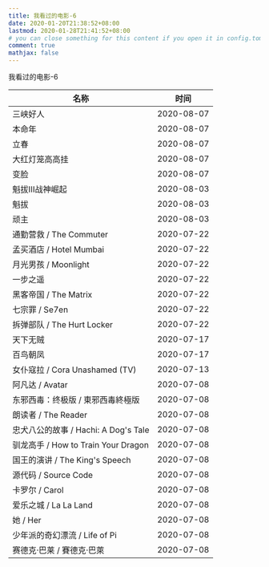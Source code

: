 ```yaml
---
title: 我看过的电影-6
date: 2020-01-20T21:38:52+08:00
lastmod: 2020-01-28T21:41:52+08:00
# you can close something for this content if you open it in config.toml.
comment: true
mathjax: false
---
```


我看过的电影-6

| 名称                                 | 时间       |
| ------------------------------------ | ---------- |
| 三峡好人                             | 2020-08-07 |
| 本命年                               | 2020-08-07 |
| 立春                                 | 2020-08-07 |
| 大红灯笼高高挂                       | 2020-08-07 |
| 变脸                                 | 2020-08-07 |
| 魁拔Ⅲ战神崛起                        | 2020-08-03 |
| 魁拔                                 | 2020-08-03 |
| 顽主                                 | 2020-08-03 |
| 通勤营救 / The Commuter              | 2020-07-22 |
| 孟买酒店 / Hotel Mumbai              | 2020-07-22 |
| 月光男孩 / Moonlight                 | 2020-07-22 |
| 一步之遥                             | 2020-07-22 |
| 黑客帝国 / The Matrix                | 2020-07-22 |
| 七宗罪 / Se7en                       | 2020-07-22 |
| 拆弹部队 / The Hurt Locker           | 2020-07-22 |
| 天下无贼                             | 2020-07-17 |
| 百鸟朝凤                             | 2020-07-17 |
| 女仆寇拉 / Cora Unashamed (TV)       | 2020-07-13 |
| 阿凡达 / Avatar                      | 2020-07-08 |
| 东邪西毒：终极版 / 東邪西毒終極版    | 2020-07-08 |
| 朗读者 / The Reader                  | 2020-07-08 |
| 忠犬八公的故事 / Hachi: A Dog's Tale | 2020-07-08 |
| 驯龙高手 / How to Train Your Dragon  | 2020-07-08 |
| 国王的演讲 / The King's Speech       | 2020-07-08 |
| 源代码 / Source Code                 | 2020-07-08 |
| 卡罗尔 / Carol                       | 2020-07-08 |
| 爱乐之城 / La La Land                | 2020-07-08 |
| 她 / Her                             | 2020-07-08 |
| 少年派的奇幻漂流 / Life of Pi        | 2020-07-08 |
| 赛德克·巴莱 / 賽德克·巴萊            | 2020-07-08 |